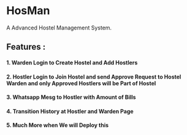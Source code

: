 # HosMan
A Advanced Hostel Management System.

## Features :
#### 1. Warden Login to Create Hostel and Add Hostlers
#### 2. Hostler Login to Join Hostel and send Approve Request to Hostel Warden and only Approved Hostlers will be Part of Hostel
#### 3. Whatsapp Mesg to Hostler with Amount of Bills
#### 4. Transition History at Hostler and Warden Page
#### 5. Much More when We will Deploy this
